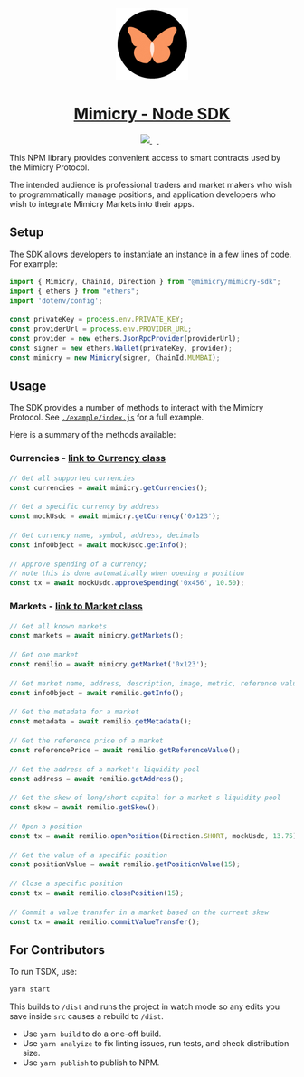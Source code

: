 <p align="center">
  <a href="https://mimicry.org">
    <picture>
      <source media="(prefers-color-scheme: dark)" srcset="https://raw.githubusercontent.com/Mimicry-Protocol/brand-assets/main/animated-logos/Gifs/Web-Res/Circles/Mimicry_logo-color-black_circle_bg-animated.gif">
      <img src="https://raw.githubusercontent.com/Mimicry-Protocol/brand-assets/main/animated-logos/Gifs/Web-Res/Circles/Mimicry_logo-color-black_circle_bg-animated.gif" height="128">
    </picture>
    <h1 align="center">Mimicry - Node SDK</h1>
  </a>
</p>
<p align="center">
  <a aria-label="License" href="LICENSE">
    <img src="https://badgen.net/badge/license/GPLv3/pink">
  </a>&nbsp;
  <a aria-label="Size Test" href="https://github.com/Mimicry-Protocol/node-sdk/actions/workflows/size.yml">
    <img alt="" src="https://github.com/Mimicry-Protocol/node-sdk/actions/workflows/size.yml/badge.svg">
  </a>&nbsp;
  <a aria-label="CI Test" href="https://github.com/Mimicry-Protocol/node-sdk/actions/workflows/main.yml">
    <img alt="" src="https://github.com/Mimicry-Protocol/node-sdk/actions/workflows/main.yml/badge.svg">
  </a>
</p>

This NPM library provides convenient access to smart contracts used by the Mimicry Protocol. 

The intended audience is professional traders and market makers who wish to programmatically manage positions, and application developers who wish to integrate Mimicry Markets into their apps.

## Setup
The SDK allows developers to instantiate an instance in a few lines of code. For example:
```typescript
import { Mimicry, ChainId, Direction } from "@mimicry/mimicry-sdk";
import { ethers } from "ethers";
import 'dotenv/config';

const privateKey = process.env.PRIVATE_KEY;
const providerUrl = process.env.PROVIDER_URL;
const provider = new ethers.JsonRpcProvider(providerUrl);
const signer = new ethers.Wallet(privateKey, provider);
const mimicry = new Mimicry(signer, ChainId.MUMBAI);
```

## Usage
The SDK provides a number of methods to interact with the Mimicry Protocol. See [`./example/index.js`](https://github.com/Mimicry-Protocol/node-sdk/blob/main/example/index.js) for a full example.

Here is a summary of the methods available:

### Currencies - [link to Currency class](https://github.com/Mimicry-Protocol/node-sdk/blob/main/src/lib/mimicry/currency.ts)
```typescript
// Get all supported currencies
const currencies = await mimicry.getCurrencies();

// Get a specific currency by address
const mockUsdc = await mimicry.getCurrency('0x123'); 

// Get currency name, symbol, address, decimals
const infoObject = await mockUsdc.getInfo(); 

// Approve spending of a currency; 
// note this is done automatically when opening a position
const tx = await mockUsdc.approveSpending('0x456', 10.50); 
```

### Markets - [link to Market class](https://github.com/Mimicry-Protocol/node-sdk/blob/main/src/lib/mimicry/market.ts)
```typescript
// Get all known markets
const markets = await mimicry.getMarkets();

// Get one market
const remilio = await mimicry.getMarket('0x123');

// Get market name, address, description, image, metric, reference value, and skew of deposited capital
const infoObject = await remilio.getInfo();

// Get the metadata for a market
const metadata = await remilio.getMetadata();

// Get the reference price of a market
const referencePrice = await remilio.getReferenceValue();

// Get the address of a market's liquidity pool
const address = await remilio.getAddress();

// Get the skew of long/short capital for a market's liquidity pool
const skew = await remilio.getSkew();

// Open a position
const tx = await remilio.openPosition(Direction.SHORT, mockUsdc, 13.75);

// Get the value of a specific position
const positionValue = await remilio.getPositionValue(15);

// Close a specific position
const tx = await remilio.closePosition(15);

// Commit a value transfer in a market based on the current skew
const tx = await remilio.commitValueTransfer();
```


## For Contributors

To run TSDX, use:

```bash
yarn start
```

This builds to `/dist` and runs the project in watch mode so any edits you save inside `src` causes a rebuild to `/dist`.

- Use `yarn build` to do a one-off build.
- Use `yarn analyize` to fix linting issues, run tests, and check distribution size.
- Use `yarn publish` to publish to NPM.
